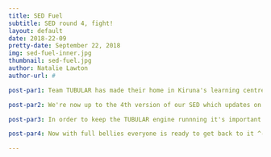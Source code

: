 ```yaml
---
title: SED Fuel
subtitle: SED round 4, fight!
layout: default
date: 2018-22-09
pretty-date: September 22, 2018
img: sed-fuel-inner.jpg
thumbnail: sed-fuel.jpg
author: Natalie Lawton
author-url: #

post-par1: Team TUBULAR has made their home in Kiruna's learning centre once more. This can only mean one thing, it's SED writing party time once again.

post-par2: We're now up to the 4th version of our SED which updates on the third version with the results from testing and if any changes have occured during manufacture.

post-par3: In order to keep the TUBULAR engine runnning it's important to keep the fuel tanks full and today we got an express delivery that did just that.

post-par4: Now with full bellies everyone is ready to get back to it ^-^

---
```

